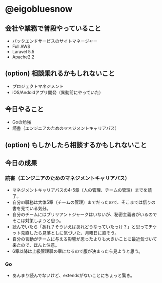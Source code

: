 # @eigobluesnow

## 会社や業務で普段やっていること

* バックエンドサービスのサイトマネージャー
 * Full AWS
 * Laravel 5.5
 * Apache2.2

## (option) 相談乗れるかもしれないこと

* プロジェクトマネジメント
* iOS/Andoidアプリ開発（異動前にやっていた）

## 今日やること

* Goの勉強
* 読書（エンジニアのためのマネジメントキャリアパス）

## (option) もしかしたら相談するかもしれないこと

## 今日の成果
### 読書（エンジニアのためのマネジメントキャリアパス）
* マネジメントキャリアパスの4-5章（人の管理、チームの管理）までを読了。
* 自分の職務は大体5章（チームの管理）までだったので、そこまでは悟りの書を見ている気分。
 * 自分のチームにはブリリアントジャークはいないが、秘密主義者がいるのでそこは対策しようと思う。
 * 読んでいたら「あれ？そういえばあれどうなっていたっけ？」と思ってチケット見直したら見落としに気づいた、月曜日に直そう。
 * 自分の言動がチームに与える影響が思ったよりも大きいことに最近気づいて来たので、ほんと注意。
* 6章以降は上級管理職の章になるので腹が決まったら見ようと思う。

### Go
* あんまり読んでないけど、extendsがないことにちょっと驚き。
